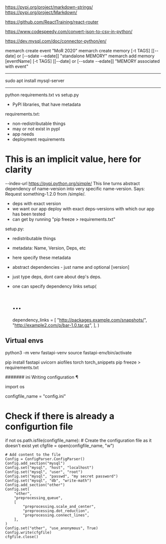 https://pypi.org/project/markdown-strings/
https://pypi.org/project/Markdown/

https://github.com/ReactTraining/react-router

https://www.codespeedy.com/convert-json-to-csv-in-python/

https://dev.mysql.com/doc/connector-python/en/

memarch create event "MoR 2020"
memarch create memory [-t TAGS] [[--date] or [--sdate --edate]] "standalone MEMORY" 
memarch add memory [eventName] [-t TAGS] [[--date] or [--sdate --edate]] "MEMORY associated with event" 



-----
sudo apt install mysql-server

-----
python requirements.txt vs setup.py
- PyPl libraries, that have metadata

requirements.txt:
- non-redistributable things
- may or not exist in pypl
- app needs
- deployment requirements

# This is an implicit value, here for clarity
--index-url https://pypi.python.org/simple/
This line turns abstract dependency of name-version into very specific name-version.
Says: Request something-1.2.0 from <url>/simple/.

- deps with exact version
- we want our app deploy with exact deps-versions with which our app has been tested
- can get by running "pip freeze > requirements.txt"


setup.py:
- redistributable things
- metadata: Name, Version, Deps, etc
- here specify these metadata
- abstract dependencies - just name and optional [version]
- just type deps, dont care about dep's deps.

- one can specify dependency links
setup(
    # ...
    dependency_links = [
        "http://packages.example.com/snapshots/",
        "http://example2.com/p/bar-1.0.tar.gz",
    ],
)
  

## Virtual envs
python3 -m venv fastapi-venv
source fastapi-env/bin/activate

pip install fastapi uvicorn aiofiles torch torch_snippets
pip freeze > requirements.txt


####### ini
Writing configuration ¶

import os

configfile_name = "config.ini"

# Check if there is already a configurtion file
if not os.path.isfile(configfile_name):
    # Create the configuration file as it doesn't exist yet
    cfgfile = open(configfile_name, "w")

    # Add content to the file
    Config = ConfigParser.ConfigParser()
    Config.add_section("mysql")
    Config.set("mysql", "host", "localhost")
    Config.set("mysql", "user", "root")
    Config.set("mysql", "passwd", "my secret password")
    Config.set("mysql", "db", "write-math")
    Config.add_section("other")
    Config.set(
        "other",
        "preprocessing_queue",
        [
            "preprocessing.scale_and_center",
            "preprocessing.dot_reduction",
            "preprocessing.connect_lines",
        ],
    )
    Config.set("other", "use_anonymous", True)
    Config.write(cfgfile)
    cfgfile.close()
